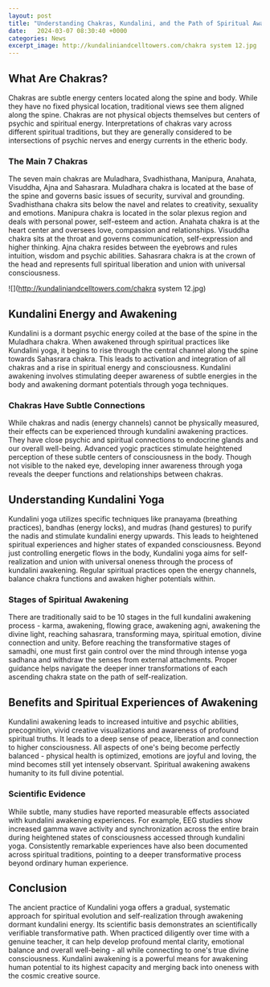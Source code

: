 ```yaml
---
layout: post
title: "Understanding Chakras, Kundalini, and the Path of Spiritual Awakening Through Kundalini Yoga"
date:   2024-03-07 08:30:40 +0000
categories: News
excerpt_image: http://kundaliniandcelltowers.com/chakra system 12.jpg
---
```

## What Are Chakras?
Chakras are subtle energy centers located along the spine and body. While they have no fixed physical location, traditional views see them aligned along the spine. Chakras are not physical objects themselves but centers of psychic and spiritual energy. Interpretations of chakras vary across different spiritual traditions, but they are generally considered to be intersections of psychic nerves and energy currents in the etheric body. 
### The Main 7 Chakras
The seven main chakras are Muladhara, Svadhisthana, Manipura, Anahata, Visuddha, Ajna and Sahasrara. Muladhara chakra is located at the base of the spine and governs basic issues of security, survival and grounding. Svadhisthana chakra sits below the navel and relates to creativity, sexuality and emotions. Manipura chakra is located in the solar plexus region and deals with personal power, self-esteem and action. Anahata chakra is at the heart center and oversees love, compassion and relationships. Visuddha chakra sits at the throat and governs communication, self-expression and higher thinking. Ajna chakra resides between the eyebrows and rules intuition, wisdom and psychic abilities. Sahasrara chakra is at the crown of the head and represents full spiritual liberation and union with universal consciousness.

![](http://kundaliniandcelltowers.com/chakra system 12.jpg)
## Kundalini Energy and Awakening
Kundalini is a dormant psychic energy coiled at the base of the spine in the Muladhara chakra. When awakened through spiritual practices like Kundalini yoga, it begins to rise through the central channel along the spine towards Sahasrara chakra. This leads to activation and integration of all chakras and a rise in spiritual energy and consciousness. Kundalini awakening involves stimulating deeper awareness of subtle energies in the body and awakening dormant potentials through yoga techniques. 
### Chakras Have Subtle Connections
While chakras and nadis (energy channels) cannot be physically measured, their effects can be experienced through kundalini awakening practices. They have close psychic and spiritual connections to endocrine glands and our overall well-being. Advanced yogic practices stimulate heightened perception of these subtle centers of consciousness in the body. Though not visible to the naked eye, developing inner awareness through yoga reveals the deeper functions and relationships between chakras.
## Understanding Kundalini Yoga 
Kundalini yoga utilizes specific techniques like pranayama (breathing practices), bandhas (energy locks), and mudras (hand gestures) to purify the nadis and stimulate kundalini energy upwards. This leads to heightened spiritual experiences and higher states of expanded consciousness. Beyond just controlling energetic flows in the body, Kundalini yoga aims for self-realization and union with universal oneness through the process of kundalini awakening. Regular spiritual practices open the energy channels, balance chakra functions and awaken higher potentials within.
### Stages of Spiritual Awakening
There are traditionally said to be 10 stages in the full kundalini awakening process - karma, awakening, flowing grace, awakening agni, awakening the divine light, reaching sahasrara, transforming maya, spiritual emotion, divine connection and unity. Before reaching the transformative stages of samadhi, one must first gain control over the mind through intense yoga sadhana and withdraw the senses from external attachments. Proper guidance helps navigate the deeper inner transformations of each ascending chakra state on the path of self-realization.
## Benefits and Spiritual Experiences of Awakening
Kundalini awakening leads to increased intuitive and psychic abilities, precognition, vivid creative visualizations and awareness of profound spiritual truths. It leads to a deep sense of peace, liberation and connection to higher consciousness. All aspects of one's being become perfectly balanced - physical health is optimized, emotions are joyful and loving, the mind becomes still yet intensely observant. Spiritual awakening awakens humanity to its full divine potential.
### Scientific Evidence
While subtle, many studies have reported measurable effects associated with kundalini awakening experiences. For example, EEG studies show increased gamma wave activity and synchronization across the entire brain during heightened states of consciousness accessed through kundalini yoga. Consistently remarkable experiences have also been documented across spiritual traditions, pointing to a deeper transformative process beyond ordinary human experience.
## Conclusion
The ancient practice of Kundalini yoga offers a gradual, systematic approach for spiritual evolution and self-realization through awakening dormant kundalini energy. Its scientific basis demonstrates an scientifically verifiable transformative path. When practiced diligently over time with a genuine teacher, it can help develop profound mental clarity, emotional balance and overall well-being - all while connecting to one's true divine consciousness. Kundalini awakening is a powerful means for awakening human potential to its highest capacity and merging back into oneness with the cosmic creative source.